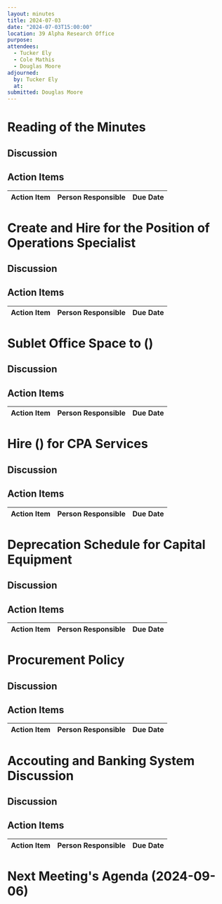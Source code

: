 ```yaml
---
layout: minutes
title: 2024-07-03
date: "2024-07-03T15:00:00"
location: 39 Alpha Research Office
purpose: 
attendees:
  - Tucker Ely
  - Cole Mathis
  - Douglas Moore
adjourned:
  by: Tucker Ely
  at: 
submitted: Douglas Moore
---
```


# Reading of the Minutes

## Discussion

## Action Items

| Action Item                    | Person Responsible | Due Date   |
| ------------------------------ | ------------------ | ---------- |

# Create and Hire for the Position of Operations Specialist

## Discussion

## Action Items

| Action Item                    | Person Responsible | Due Date   |
| ------------------------------ | ------------------ | ---------- |

# Sublet Office Space to ()

## Discussion

## Action Items

| Action Item                    | Person Responsible | Due Date   |
| ------------------------------ | ------------------ | ---------- |

# Hire () for CPA Services

## Discussion

## Action Items

| Action Item                    | Person Responsible | Due Date   |
| ------------------------------ | ------------------ | ---------- |

# Deprecation Schedule for Capital Equipment

## Discussion

## Action Items

| Action Item                    | Person Responsible | Due Date   |
| ------------------------------ | ------------------ | ---------- |

# Procurement Policy

## Discussion

## Action Items

| Action Item                    | Person Responsible | Due Date   |
| ------------------------------ | ------------------ | ---------- |

# Accouting and Banking System Discussion

## Discussion

## Action Items

| Action Item                    | Person Responsible | Due Date   |
| ------------------------------ | ------------------ | ---------- |

# Next Meeting's Agenda (2024-09-06)

